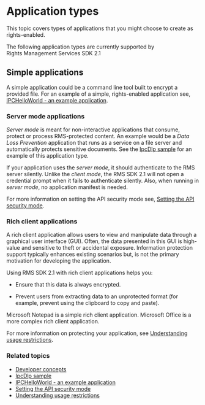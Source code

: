 ﻿
# Application types


This topic covers types of applications that you might choose to create as rights-enabled.

The following application types are currently supported by Rights Management Services SDK 2.1

## Simple applications

A simple application could be a command line tool built to encrypt a provided file. For an example of a simple, rights-enabled application see, [IPCHelloWorld - an example application](how_to_build_your_first_application.md).

### Server mode applications


*Server mode* is meant for non-interactive applications that consume, protect or process RMS-protected content. An example would be a *Data Loss Prevention* application that runs as a service on a file server and automatically protects sensitive documents. See the [IpcDlp sample](https://Code.MSDN.Microsoft.Com/IpcDlp-Sample-Application-d30bb99d) for an example of this application type.

If your application uses the *server mode*, it should authenticate to the RMS server silently. Unlike the *client mode*, the RMS SDK 2.1 will not open a credential prompt when it fails to authenticate silently. Also, when running in *server mode*, no application manifest is needed.

For more information on setting the API security mode see, [Setting the API security mode](setting_the_api_security_mode__api_mode_.md).

### Rich client applications

A rich client application allows users to view and manipulate data through a graphical user interface (GUI). Often, the data presented in this GUI is high-value and sensitive to theft or accidental exposure. Information protection support typically enhances existing scenarios but, is not the primary motivation for developing the application.

Using RMS SDK 2.1 with rich client applications helps you:

-   Ensure that this data is always encrypted.

-   Prevent users from extracting data to an unprotected format (for example, prevent using the clipboard to copy and paste).

Microsoft Notepad is a simple rich client application. Microsoft Office is a more complex rich client application.

For more information on protecting your application, see [Understanding usage restrictions](understanding_usage_restrictions.md).

### Related topics

* [Developer concepts](ad_rms_concepts-nav.md)
* [IpcDlp sample](https://Code.MSDN.Microsoft.Com/IpcDlp-Sample-Application-d30bb99d)
* [IPCHelloWorld - an example application](how_to_build_your_first_application.md)
* [Setting the API security mode](setting_the_api_security_mode__api_mode_.md)
* [Understanding usage restrictions](understanding_usage_restrictions.md)
 

 



